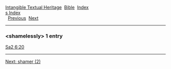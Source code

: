 [Intangible Textual Heritage](../../index)  [Bible](../index) 
[Index](index)   
[s Index](_s_)  
  [Previous](c10110)  [Next](c10112) 

------------------------------------------------------------------------

### &lt;shamelessly&gt; 1 entry

[Sa2 6:20](../kjv/sa2006.htm#020)  

------------------------------------------------------------------------

[Next: shamer (2)](c10112)

